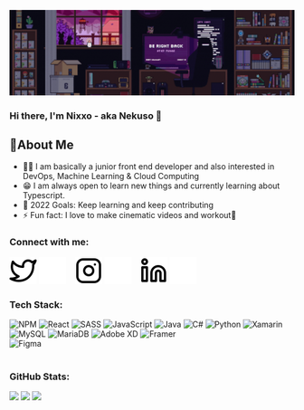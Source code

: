 
![preview img](/preview.gif)

### Hi there, I'm Nixxo - aka **Nekuso** 👋

## 🚀About Me

- 👨‍💻 I am basically a junior front end developer and also interested in DevOps, Machine Learning & Cloud Computing
- 😁 I am always open to learn new things and currently learning about Typescript.
- 🥅 2022 Goals: Keep learning and keep contributing
- ⚡ Fun fact: I love to make cinematic videos and workout🦾

### Connect with me:
[![website](./img/twitter-light.svg)](https://twitter.com/Nekuso2#gh-light-mode-only)
[![website](./img/twitter-dark.svg)](https://twitter.com/Nekuso2#gh-dark-mode-only)
&nbsp;&nbsp;
[![website](./img/instagram-light.svg)](https://instagram.com/nekuso_xx#gh-light-mode-only)
[![website](./img/instagram-dark.svg)](https://instagram.com/nekuso_xx#gh-dark-mode-only)
&nbsp;&nbsp;
[![website](./img/linkedin-light.svg)](https://www.linkedin.com/in/Nekuso/#gh-light-mode-only)
[![website](./img/linkedin-dark.svg)](https://www.linkedin.com/in/Nekuso/#gh-dark-mode-only)

### Tech Stack:
![NPM](https://img.shields.io/badge/NPM-%23000000.svg?style=for-the-badge&logo=npm&logoColor=white) 
![React](https://img.shields.io/badge/react-%2320232a.svg?style=for-the-badge&logo=react&logoColor=%2361DAFB) 
![SASS](https://img.shields.io/badge/SASS-hotpink.svg?style=for-the-badge&logo=SASS&logoColor=white) 
![JavaScript](https://img.shields.io/badge/javascript-%23323330.svg?style=for-the-badge&logo=javascript&logoColor=%23F7DF1E) 
![Java](https://img.shields.io/badge/java-%23ED8B00.svg?style=for-the-badge&logo=java&logoColor=white) 
![C#](https://img.shields.io/badge/c%23-%23239120.svg?style=for-the-badge&logo=c-sharp&logoColor=white) 
![Python](https://img.shields.io/badge/python-3670A0?style=for-the-badge&logo=python&logoColor=ffdd54) 
![Xamarin](https://img.shields.io/badge/Xamarin-3199DC?style=for-the-badge&logo=xamarin&logoColor=white) 
![MySQL](https://img.shields.io/badge/mysql-%2300f.svg?style=for-the-badge&logo=mysql&logoColor=white) 
![MariaDB](https://img.shields.io/badge/MariaDB-003545?style=for-the-badge&logo=mariadb&logoColor=white) 
![Adobe XD](https://img.shields.io/badge/Adobe%20XD-470137?style=for-the-badge&logo=Adobe%20XD&logoColor=#FF61F6) 
![Framer](https://img.shields.io/badge/Framer-black?style=for-the-badge&logo=framer&logoColor=blue) 	
![Figma](https://img.shields.io/badge/figma-%23F24E1E.svg?style=for-the-badge&logo=figma&logoColor=white)
<br />
<br />

### GitHub Stats:

![](https://github-readme-stats.vercel.app/api?username=Nekuso&theme=radical&hide_border=false&include_all_commits=false&count_private=false)
![](https://github-readme-streak-stats.herokuapp.com/?user=Nekuso&theme=radical&hide_border=false)
![](https://github-readme-stats.vercel.app/api/top-langs/?username=Nekuso&theme=radical&hide_border=false&include_all_commits=false&count_private=false&layout=compact)
